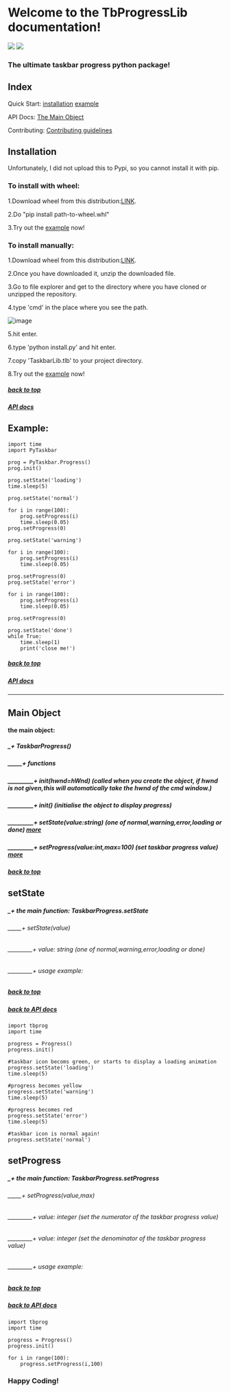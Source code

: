 # Welcome to the TbProgressLib documentation!
![](https://img.shields.io/github/downloads/somePythonProgrammer/PyTaskbar/total)
![](https://img.shields.io/github/license/somePythonProgrammer/PyTaskbar)

### The ultimate taskbar progress python package!

<A name='index'></A>

## Index
Quick Start:
    [installation](#docs_install)
    [example](#docs_example)
    
API Docs: [The Main Object](#main_object)

Contributing: [Contributing guidelines](https://github.com/somePythonProgrammer/PyTaskbar/blob/main/CONTRIBUTING.md)

<A name='docs_install'></A>

## **Installation**

Unfortunately, I did not upload this to Pypi, so you cannot install it with pip.

### To install with wheel:

1.Download wheel from this distribution:[LINK](https://github.com/somePythonProgrammer/PyTaskbar/releases/tag/0.0.1).

2.Do "pip install path-to-wheel.whl"

3.Try out the [example](#docs_example) now!

### To install manually:
1.Download wheel from this distribution:[LINK](https://github.com/somePythonProgrammer/PyTaskbar/releases/tag/0.0.1).

2.Once you have downloaded it, unzip the downloaded file.

3.Go to file explorer and get to the directory where you have cloned or unzipped the repository.

4.type 'cmd' in the place where you see the path.

![image](https://user-images.githubusercontent.com/74598401/119104885-69c01e80-ba3a-11eb-9c24-45eaf4bab5bf.png)

5.hit enter.

6.type 'python install.py' and hit enter.

7.copy 'TaskbarLib.tlb' to your project directory.

8.Try out the [example](#docs_example) now!

##### [back to top](#index)
##### [API docs](#main_object)

<A name='docs_example'></A>

## Example:

    import time
    import PyTaskbar

    prog = PyTaskbar.Progress()
    prog.init()

    prog.setState('loading')
    time.sleep(5)

    prog.setState('normal')

    for i in range(100):
        prog.setProgress(i)
        time.sleep(0.05)
    prog.setProgress(0)

    prog.setState('warning')

    for i in range(100):
        prog.setProgress(i)
        time.sleep(0.05)

    prog.setProgress(0)
    prog.setState('error')

    for i in range(100):
        prog.setProgress(i)
        time.sleep(0.05)

    prog.setProgress(0)

    prog.setState('done')
    while True:
        time.sleep(1)
        print('close me!')
    
##### [back to top](#index)
##### [API docs](#main_object)

<HR>
<A name='main_object'></A>

## Main Object 
#### the main object:
##### _+ TaskbarProgress()
##### _____+ functions
##### _________+ __init__(hwnd=hWnd) (called when you create the object, if hwnd is not given,this will automatically take the hwnd of the cmd window.)
##### _________+ init() (initialise the object to display progress)
##### _________+ setState(value:string) (one of normal,warning,error,loading or done) [more](#setState)
##### _________+ setProgress(value:int,max=100) (set taskbar progress value) [more](#setProgress)
##### [back to top](#index)

## setState
##### _+ the main function: TaskbarProgress.setState

###### _____+ setState(value)
###### _________+ value: string (one of normal,warning,error,loading or done)
###### _________+ usage example:
##### [back to top](#index)
##### [back to API docs](#main_object)

    import tbprog
    import time
    
    progress = Progress()
    progress.init()
    
    #taskbar icon becoms green, or starts to display a loading animation
    progress.setState('loading')
    time.sleep(5)
    
    #progress becomes yellow
    progress.setState('warning')
    time.sleep(5)
    
    #progress becomes red
    progress.setState('error')
    time.sleep(5)
    
    #taskbar icon is normal again!
    progress.setState('normal')

## setProgress
##### _+ the main function: TaskbarProgress.setProgress

###### _____+ setProgress(value,max)
###### _________+ value: integer (set the numerator of the taskbar progress value)
###### _________+ value: integer (set the denominator of the taskbar progress value)
###### _________+ usage example:
##### [back to top](#index)
##### [back to API docs](#main_object)

    import tbprog
    import time
    
    progress = Progress()
    progress.init()
    
    for i in range(100):
        progress.setProgress(i,100)
        
### Happy Coding!
